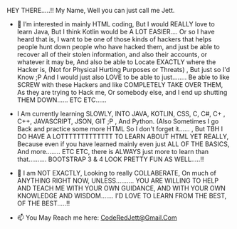 HEY THERE.....!! 
  My Name, Well you can just call me Jett.

- 👀 I’m interested in mainly HTML coding, But I would REALLY love to learn Java, But I think Kotlin would be A LOT EASIER.... Or so I have heard that is, 
I want to be one of those kinds of hackers that helps people hunt down people who have hacked them, and just be able to recover all of their stolen information, and 
also their accounts, or whatever it may be, And also be able to Locate EXACTLY where the Hacker is, (Not for Physical Hurting Purposes or Threats) , But just so I'd Know ;P 
And I would just also LOVE to be able to just........ Be able to like SCREW with these Hackers and like COMPLETELY TAKE OVER THEM, As they are trying to Hack me, Or somebody else, 
and I end up shutting THEM DOWN...... ETC ETC...... 

- I Am currently learning SLOWLY, INTO JAVA, KOTLIN, CSS, C, C#, C+ , C++, JAVASCRIPT, JSON, GIT ;P , And Python. (Also Sometimes I go Back and practice some more HTML So I don't forget it...... , 
But TBH I DO HAVE A LOTTTTTTTTTTTTT TO LEARN ABOUT HTML YET REALLY, Because even if you have learned mainly even just ALL OF THE BASICS, And more........ ETC ETC, 
there is ALWAYS just more to learn than that.......... BOOTSTRAP 3 & 4 LOOK PRETTY FUN AS WELL.....!!

- 💞️ I am NOT EXACTLY, Looking to really COLLABERATE, On much of ANYTHING RIGHT NOW, UNLESS.......... YOU ARE WILLING TO HELP AND TEACH ME WITH YOUR OWN GUIDANCE, 
AND WITH YOUR OWN KNOWLEDGE AND WISDOM....... I'D LOVE TO LEARN FROM THE BEST, OF THE BEST.....!!

- 📫 You May Reach me here: CodeRedJett@Gmail.Com

<!---
*Siiiiiiiiiiiiiiiiiiiiiiigggggggggggggggghhhhhhhhhhhhh.............. * GOSH DANG MY ADD GOT ME DOING THE MOST RANDOM ASF THINGS AT NIGHT....... 
HOW DO I GO FROM LISTENING TO SKIZZY MARS..... , TO JUST RANDOMLMY END UP RECOVERING MY GITHUB ACCOUNT.....??
--->
